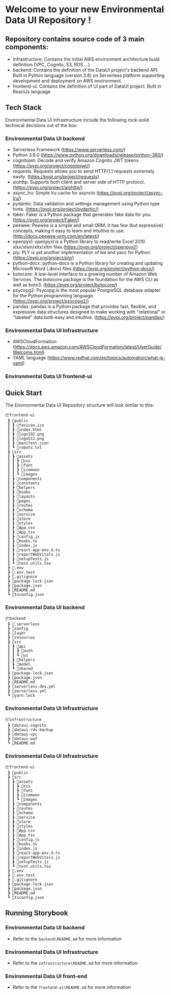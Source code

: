 # Welcome to your new Environmental Data UI Repository !
## Repository contains source code of 3 main components:
- Infrastructure: Contains the initial AWS environment architecture build definition (VPC, Cognito, S3, RDS ...)
- backend: Contains the definition of the DataUI project's backend API. Built in Python language (version 3.8) on Serverless platform supporting development and deployment on AWS environment.
- frontend-ui: Contains the definition of UI part of DataUI project. Built in ReactJs language

## Tech Stack

Environmental Data UI Infrastructure include the following rock-solid technical decisions out of the box:
###  Environmental Data UI backend
- Serverless Framework (https://www.serverless.com/)
- Python 3.8.0 (https://www.python.org/downloads/release/python-380/)
- cognitojwt: Decode and verify Amazon Cognito JWT tokens (https://pypi.org/project/cognitojwt/)
- requests: Requests allows you to send HTTP/1.1 requests extremely easily. (https://pypi.org/project/requests)
- aiohttp: Supports both client and server side of HTTP protocol. (https://pypi.org/project/aiohttp/)
- async_lru: Simple lru cache for asyncio (https://pypi.org/project/async-lru/)
- pydantic: Data validation and settings management using Python type hints. (https://pypi.org/project/pydantic/)
- faker: Faker is a Python package that generates fake data for you. (https://pypi.org/project/Faker/)
- peewee: Peewee is a simple and small ORM. It has few (but expressive) concepts, making it easy to learn and intuitive to use.(http://docs.peewee-orm.com/en/latest/)
- openpyxl: openpyxl is a Python library to read/write Excel 2010 xlsx/xlsm/xltx/xltm files.(https://pypi.org/project/openpyxl/)
- ply: PLY is yet another implementation of lex and yacc for Python. (https://pypi.org/project/ply/)
- python-docx: python-docx is a Python library for creating and updating Microsoft Word (.docx) files.(https://pypi.org/project/python-docx/)
- botocore: A low-level interface to a growing number of Amazon Web Services. The botocore package is the foundation for the AWS CLI as well as boto3. (https://pypi.org/project/botocore/)
- psycopg2: Psycopg is the most popular PostgreSQL database adapter for the Python programming language. (https://pypi.org/project/psycopg2/)
- pandas: pandas is a Python package that provides fast, flexible, and expressive data structures designed to make working with "relational" or "labeled" data both easy and intuitive. (https://pypi.org/project/pandas/)

###  Environmental Data UI Infrastructure
- AWSCloudFormation (https://docs.aws.amazon.com/AWSCloudFormation/latest/UserGuide/Welcome.html) 
- YAML language (https://www.redhat.com/en/topics/automation/what-is-yaml)

###  Environmental Data UI frontend-ui 


## Quick Start

The  Environmental Data UI Repository structure will look similar to this:

```
📦frontend-ui  
 ┣ 📂public
 ┃ ┣ 📜favicon.ico
 ┃ ┣ 📜index.html
 ┃ ┣ 📜logo192.png
 ┃ ┣ 📜logo512.png
 ┃ ┣ 📜manifest.json
 ┃ ┗ 📜robots.txt
 ┣ 📂src
 ┃ ┣ 📂assets
 ┃ ┃ ┣ 📂css 
 ┃ ┃ ┣ 📂font 
 ┃ ┃ ┣ 📂icomoon 
 ┃ ┃ ┗ 📂images 
 ┃ ┣ 📂components 
 ┃ ┣ 📂constants
 ┃ ┣ 📂helpers
 ┃ ┣ 📂hooks
 ┃ ┣ 📂layouts
 ┃ ┣ 📂pages
 ┃ ┣ 📂routes 
 ┃ ┣ 📂schema 
 ┃ ┣ 📂service 
 ┃ ┣ 📂store 
 ┃ ┣ 📂styles 
 ┃ ┣ 📜App.css
 ┃ ┣ 📜App.tsx
 ┃ ┣ 📜config.js
 ┃ ┣ 📜hooks.ts
 ┃ ┣ 📜index.js
 ┃ ┣ 📜react-app-env.d.ts
 ┃ ┣ 📜reportWebVitals.js
 ┃ ┣ 📜setupTests.js
 ┃ ┗ 📜test.utils.tsx
 ┣ 📜.env
 ┣ 📜.env.test
 ┣ 📜.gitignore
 ┣ 📜package-lock.json
 ┣ 📜package.json
 ┣ 📜README.md
 ┗ 📜tsconfig.json

```

###  Environmental Data UI backend
```
📦backend
 ┣ 📂.serverless 
 ┣ 📂config 
 ┣ 📂layer
 ┣ 📂resources 
 ┣ 📂src
 ┃ ┣ 📂api
 ┃ ┃ ┣ 📂auth 
 ┃ ┃ ┗ 📂ui 
 ┃ ┣ 📂helpers 
 ┃ ┣ 📂model 
 ┃ ┗ 📂shared 
 ┣ 📜package-lock.json
 ┣ 📜package.json
 ┣ 📜README.md
 ┣ 📜serverless-dev.yml
 ┣ 📜serverless.yml
 ┗ 📜yarn.lock
```
###  Environmental Data UI Infrastructure

```
📦infrastructure
 ┣ 📂dataui-cognito 
 ┣ 📂dataui-rds-backup 
 ┣ 📂dataui-vpc 
 ┣ 📂dataui-waf 
 ┗ 📜README.md
```
###  Environmental Data UI Infrastructure
```
📦frontend-ui  
 ┣ 📂public 
 ┣ 📂src
 ┃ ┣ 📂assets
 ┃ ┃ ┣ 📂css 
 ┃ ┃ ┣ 📂font 
 ┃ ┃ ┣ 📂icomoon 
 ┃ ┃ ┗ 📂images 
 ┃ ┣ 📂components 
 ┃ ┣ 📂routes 
 ┃ ┣ 📂schema 
 ┃ ┣ 📂service 
 ┃ ┣ 📂store 
 ┃ ┣ 📂styles 
 ┃ ┣ 📜App.css
 ┃ ┣ 📜App.tsx
 ┃ ┣ 📜config.js
 ┃ ┣ 📜hooks.ts
 ┃ ┣ 📜index.js
 ┃ ┣ 📜react-app-env.d.ts
 ┃ ┣ 📜reportWebVitals.js
 ┃ ┣ 📜setupTests.js
 ┃ ┗ 📜test.utils.tsx
 ┣ 📜.env
 ┣ 📜.env.test
 ┣ 📜.gitignore
 ┣ 📜package-lock.json
 ┣ 📜package.json
 ┣ 📜README.md
 ┗ 📜tsconfig.json
``` 
  
## Running Storybook
###  Environmental Data UI backend
- Refer to the ```backend\README.md``` for more information 

###  Environmental Data UI Infrastructure
- Refer to the ```infrastructure\README.md``` for more information 

###  Environmental Data UI front-end
- Refer to the ```frontend-ui\README.md``` for more information 